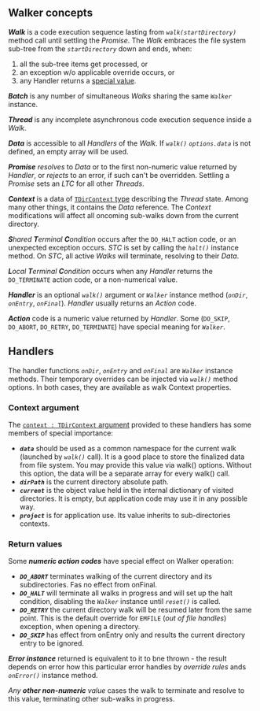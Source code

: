 ## Walker concepts

_**Walk**_ is a code execution sequence lasting from _`walk(startDirectory)`_ method call 
until settling the _Promise_. The _Walk_ embraces the file system sub-tree from the
_`startDirectory`_ down and ends, when:
   1. all the sub-tree items get processed, or
   1. an exception w/o applicable override occurs, or
   1. any Handler returns a [special value](#return-values).

_**Batch**_ is any number of simultaneous _Walks_ sharing the same _`Walker`_ instance.

_**Thread**_ is any incomplete asynchronous code execution sequence inside a _Walk_.

_**Data**_ is accessible to all _Handlers_ of the _Walk_.
If _`walk()`_ _`options.data`_  is not defined, an empty array will be used.

_**Promise**_ _resolves_ to _Data_ or to the first non-numeric value returned by
_Handler_, or _rejects_ to an error, if such can't be overridden.
Settling a _Promise_ sets an _LTC_ for all other _Threads_.

_**Context**_ is a data of [`TDirContext` type](../src/typedefs.js) describing the _Thread_ state. 
Among many other things, it contains the _Data_ reference.
The _Context_ modifications will affect all oncoming sub-walks down from the current directory.

_**S**hared **T**erminal **C**ondition_ occurs after the `DO_HALT` action code, or 
an unexpected exception occurs. 
_STC_ is set by calling the _`halt()`_ instance method. 
On _STC_, all active _Walks_ will terminate, resolving to their _Data_.

_**L**ocal **T**erminal **C**ondition_ occurs when any _Handler_ returns
the `DO_TERMINATE` action code, or a non-numerical value.

_**Handler**_ is an optional _`walk()`_ argument or _`Walker`_ 
instance method (_`onDir`_, _`onEntry`_, _`onFinal`_).
_Handler_ usually returns an _Action_ code.

_**Action**_ code is a numeric value returned by _Handler_. 
Some (`DO_SKIP`, `DO_ABORT`, `DO_RETRY`, `DO_TERMINATE`) have special meaning for _`Walker`_.

## Handlers
The handler functions _`onDir`_, _`onEntry`_ and _`onFinal`_ are _`Walker`_ instance methods.
Their temporary overrides can be injected via _`walk()`_ method options.
In both cases, they are available as walk Context properties.

### Context argument

The [`context : TDirContext` argument](../src/typedefs.js) provided to these handlers has some members of special importance:
   * **_`data`_** should be used as a common namespace for the current walk (launched by _`walk()`_ call).
   It is a good place to store the finalized data from file system.
   You may provide this value via walk() options. Without this option, the data will be a separate
   array for every walk() call.
   * **_`dirPath`_** is the current directory absolute path.
   * **_`current`_** is the object value held in the internal dictionary of visited directories. It is empty,
   but application code may use it in any possible way.
   * **_`project`_** is for application use. Its value inherits to sub-directories contexts.
   
### Return values
Some **_numeric action codes_** have special effect on Walker operation:
   * **_`DO_ABORT`_** terminates walking of the current directory and its subdirectories. Fas no effect from onFinal.
   * **_`DO_HALT`_** will terminate all walks in progress and will set up the halt condition,
   disabling the _`Walker`_ instance until _`reset()`_ is called.
   * **_`DO_RETRY`_** the current directory walk will be resumed later from the same point.
   This is the default override for `EMFILE` (_out of file handles_) exception, when opening a directory.
   * **_`DO_SKIP`_** has effect from onEntry only and results the current directory entry to be ignored.
   
_**Error instance**_ returned is equivalent to it to bne thrown - the result depends on error how this
particular error handles by _override rules_ ands _`onError()`_ instance method.

_Any **other non-numeric** value_ cases the walk to terminate and resolve to this value, terminating
other sub-walks in progress.
   
   


